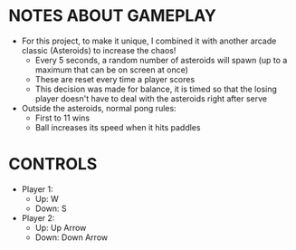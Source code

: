 # NOTES ABOUT GAMEPLAY
- For this project, to make it unique, I combined it with another arcade classic (Asteroids) to increase the chaos!
   - Every 5 seconds, a random number of asteroids will spawn (up to a maximum that can be on screen at once)
   - These are reset every time a player scores
   - This decision was made for balance, it is timed so that the losing player doesn't have to deal with the asteroids right after serve
- Outside the asteroids, normal pong rules:
   - First to 11 wins
   - Ball increases its speed when it hits paddles

 # CONTROLS
- Player 1:
   - Up: W
   - Down: S
- Player 2:
   - Up: Up Arrow
   - Down: Down Arrow
